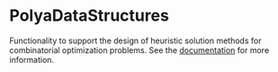 # PolyaDataStructures

Functionality to support the design of heuristic solution methods for combinatorial optimization problems. See the [documentation](https:www/michiel-vl.github.io/PolyaDataStructures.jl) for more information.
